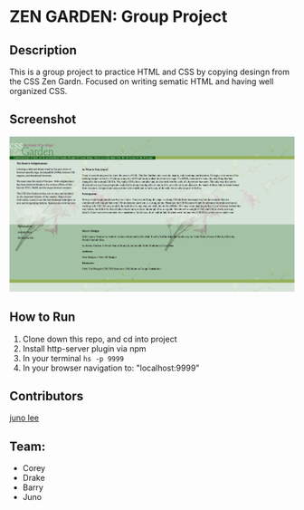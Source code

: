 # ZEN GARDEN: Group Project

## Description
This is a group project to practice HTML and CSS by copying desingn from the CSS Zen Gardn.  Focused on writing sematic HTML and having well organized
CSS.

## Screenshot
![Webpage](https://raw.githubusercontent.com/Junochop/study-group-css-zen/master/screens/Screen%20Shot%202018-03-24%20at%2012.16.48%20PM.png)

## How to Run
1. Clone down this repo, and cd into project
1. Install http-server plugin via npm
1. In your terminal ```hs -p 9999```
1. In your browser navigation to: "localhost:9999"

## Contributors
[juno lee](https://github.com/Junochop)

## Team: 
- Corey
- Drake
- Barry 
- Juno
